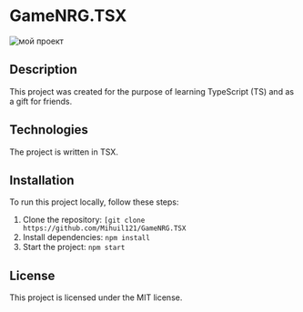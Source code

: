 # GameNRG.TSX 

![мой проект](https://github.com/Mihuil121/GameNRG.TSX/blob/main/Video.gif)

## Description

This project was created for the purpose of learning TypeScript (TS) and as a gift for friends.

## Technologies

The project is written in TSX.

## Installation

To run this project locally, follow these steps:

1. Clone the repository: `[git clone https://github.com/Mihuil121/GameNRG.TSX `
2. Install dependencies: `npm install`
3. Start the project: `npm start`
## License

This project is licensed under the MIT license.

